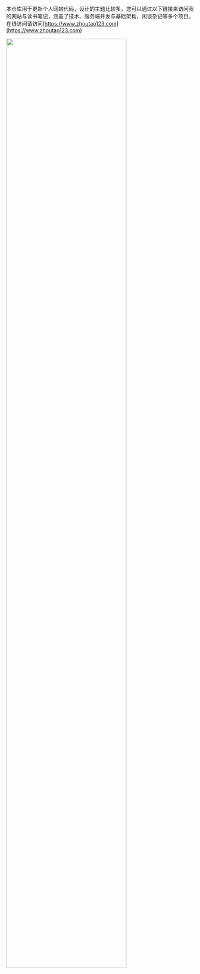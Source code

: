 本仓库用于更新个人网站代码，设计的主题比较多，您可以通过以下链接来访问我的网站与读书笔记，涵盖了技术、服务端开发与基础架构、闲谈杂记等多个项目。在线访问请访问[https://www.zhoutao123.com](https://www.zhoutao123.com) 

 <img src="https://pic.zhoutao123.com/github.png" style="width:80%">
 
 
 
